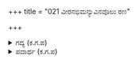 +++
title = "021 ವೀರನಭಿಮನ್ಯುವಿನವೊಲು ರಣ"

+++

<details><summary>ಗದ್ಯ (ಕ.ಗ.ಪ) </summary>

21. ವೀರ ಅಭಿಮನ್ಯುವಿನಂತೆ ರಣಶೂರನಾದ ಈತನನ್ನು ನೋಡು, ಇವನೇ ವೃಷಸೇನ, ಇವನ ಬಳಿ ಇರುವವನು ಶ್ರೇಷ್ಠನಾದ ಚಿತ್ರಸೇನಕ. ಇವರಿಬ್ಬರು ಕರ್ಣನ ಮಕ್ಕಳು. ಸುಂದರರಾದವರು ನೂರು ಜನ ರಾಜಕುಮಾರರು ಇದ್ದಾರಲ್ಲ, ಅವರೆ ದುರ್ಯೋಧನನ ಮಕ್ಕಳು. ಅಲ್ಲಿರುವವರು ಸುಬಲನ ಮಕ್ಕಳು. ಅವರು ಯಾರನ್ನೂ ಲೆಕ್ಕಿಸರು.
</details>

<details><summary>ಪದಾರ್ಥ (ಕ.ಗ.ಪ) </summary>

ರಣಧೀರ-ರಣಶೂರ, ಅಗ್ಗ-ಶ್ರೇಷ್ಠ, ಚಾರು-ಸುಂದರ, ಆತ್ಮಜರು-ಮಕ್ಕಳು, ನಂದನರು-ಮಕ್ಕಳು, ಆರುವನು-ಯಾರನ್ನೂ, ಕೈಕೊಳ್ಳರು-ಲೆಕ್ಕಿಸರು,
</details>

